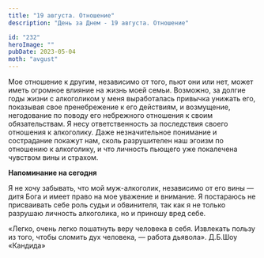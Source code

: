 ```yaml
---
title: "19 августа. Отношение"
description: "День за Днем - 19 августа. Отношение"

id: "232"
heroImage: ""
pubDate: 2023-05-04
moth: "avgust"
---
```


Мое отношение к другим, независимо от того, пьют они или нет, может иметь
огромное влияние на жизнь моей семьи. Возможно, за долгие годы жизни с
алкоголиком у меня выработалась привычка унижать его, показывая свое
пренебрежение к его действиям, и возмущение, негодование по поводу его
небрежного отношения к своим обязательствам. Я несу ответственность за
последствия своего отношения к алкоголику. Даже незначительное понимание и
сострадание покажут нам, сколь разрушителен наш эгоизм по отношению к
алкоголику, и что личность пьющего уже покалечена чувством вины и страхом.

**Напоминание на сегодня**

Я не хочу забывать, что мой муж-алкоголик, независимо от его вины — дитя Бога
и имеет право на мое уважение и внимание. Я постараюсь не присваивать себе
роль судьи и обвинителя, так как я не только разрушаю личность алкоголика, но
и приношу вред себе.

«Легко, очень легко пошатнуть веру человека в себя. Извлекать пользу из того,
чтобы сломить дух человека, — работа дьявола». Д.Б.Шоу «Кандида»
